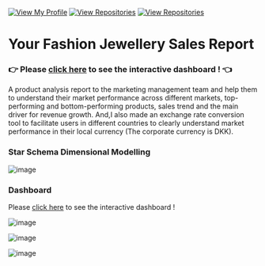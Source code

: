 [![View My Profile](https://img.shields.io/badge/View-My_Profile-green?logo=GitHub)](https://github.com/jiaqiyu1)
[![View Repositories](https://img.shields.io/badge/View-My_Portfolio-red?logo=GitHub)](https://github.com/jiaqiyu1/Portfolio_Guide)
[![View Repositories](https://img.shields.io/badge/View-My_Repositories-blue?logo=GitHub)](https://github.com/jiaqiyu1?tab=repositories)



# Your Fashion Jewellery Sales Report

### 👉 Please [click here](https://app.powerbi.com/view?r=eyJrIjoiNTQ3ZTdkZWEtMGUwOS00N2E0LWEzNzMtOTU5MjQzYmI5NTk3IiwidCI6ImNiOTAzNDgyLWU1MGYtNDlkNC1hMDlhLTFiYTIzMjc1MTFhNiJ9&pageName=ReportSectiond2f66cc89492c35debcd) to see the interactive dashboard ! 👈

A product analysis report to the marketing management team and help them to understand their market performance across different markets, top-performing and bottom-performing products, sales trend and the main driver for revenue growth. And,I also made an exchange rate conversion tool to facilitate users in different countries to clearly understand market performance in their local currency (The corporate currency is DKK).

### Star Schema Dimensional Modelling 

![image](https://github.com/jiaqiyu1/PortfolioProject/assets/84236678/dd8a3f3d-2fb5-4190-a0de-6b1bc8853121)


### Dashboard 
Please [click here](https://app.powerbi.com/view?r=eyJrIjoiNTQ3ZTdkZWEtMGUwOS00N2E0LWEzNzMtOTU5MjQzYmI5NTk3IiwidCI6ImNiOTAzNDgyLWU1MGYtNDlkNC1hMDlhLTFiYTIzMjc1MTFhNiJ9&pageName=ReportSectiond2f66cc89492c35debcd) to see the interactive dashboard !

![image](https://github.com/jiaqiyu1/PortfolioProject/assets/84236678/75ef455a-2d1f-445a-8c7b-062036ba04e7)

![image](https://github.com/jiaqiyu1/PortfolioProject/assets/84236678/6f1feb57-dacd-4ec4-92fa-7040725066f4)

![image](https://github.com/jiaqiyu1/PortfolioProject/assets/84236678/b67863a0-0442-4a89-91d7-ba34ac31ecc9)




